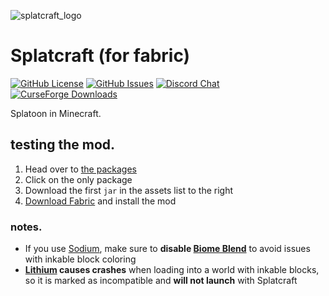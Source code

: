 ![splatcraft_logo](https://raw.githubusercontent.com/splatcraft/splatcraft/fabric/1.16.5/src/main/resources/pack.png)

# Splatcraft (for fabric)
[![GitHub License](https://img.shields.io/github/license/splatcraft/splatcraft?style=flat-square)](https://github.com/splatcraft/splatcraft/blob/HEAD/LICENSE)
[![GitHub Issues](https://img.shields.io/github/issues/splatcraft/splatcraft?color=DF641A&style=flat-square)](https://github.com/splatcraft/splatcraft/issues)
[![Discord Chat](https://img.shields.io/discord/671749458840518656?label=discord&logo=discord&style=flat-square)](https://discord.gg/JAraVNecyz)
[![CurseForge Downloads](http://cf.way2muchnoise.eu/full_splatcraft_downloads.svg?badge_style=flat)](https://www.curseforge.com/minecraft/mc-mods/splatcraft)

Splatoon in Minecraft.

## testing the mod.
1. Head over to [the packages](https://github.com/splatcraft/splatcraft/packages)
2. Click on the only package
3. Download the first `jar` in the assets list to the right
4. [Download Fabric](https://fabricmc.net/wiki/install) and install the mod

### notes.
- If you use [Sodium](https://www.curseforge.com/minecraft/mc-mods/sodium), make sure to **disable [Biome Blend](https://minecraft.gamepedia.com/Options#Video_Settings)** to avoid issues with inkable block coloring
- **[Lithium](https://www.curseforge.com/minecraft/mc-mods/lithium) causes crashes** when loading into a world with inkable blocks, so it is marked as incompatible and **will not launch** with Splatcraft
